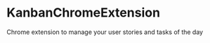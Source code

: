 KanbanChromeExtension
=====================

Chrome extension to manage your user stories and tasks of the day
